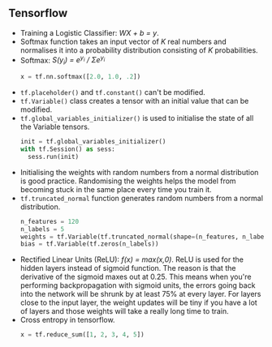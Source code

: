 ## Tensorflow
- Training a Logistic Classifier: *WX + b = y*.
- Softmax function takes an input vector of *K* real numbers and normalises it into a probability distribution consisting of *K* probabilities.
- Softmax: *S(y<sub>i</sub>) = e<sup>y<sub>i</sub></sup> / Σe<sup>y<sub>i</sub></sup>*
  ```python
  x = tf.nn.softmax([2.0, 1.0, .2])
  ```
- `tf.placeholder()` and `tf.constant()` can't be modified.
- `tf.Variable()` class creates a tensor with an initial value that can be modified.
- `tf.global_variables_initializer()` is used to initialise the state of all the Variable tensors.
  ```python
  init = tf.global_variables_initializer()
  with tf.Session() as sess:
    sess.run(init)
  ```
- Initialising the weights with random numbers from a normal distribution is good practice. Randomising the weights helps the model from becoming stuck in the same place every time you train it.
- `tf.truncated_normal` function generates random numbers from a normal distribution.
  ```python
  n_features = 120
  n_labels = 5
  weights = tf.Variable(tf.truncated_normal(shape=(n_features, n_labels)))
  bias = tf.Variable(tf.zeros(n_labels))
  ```
- Rectified Linear Units (ReLU): *f(x) = max(x,0)*. ReLU is used for the hidden layers instead of sigmoid function. The reason is that the derivative of the sigmoid maxes out at 0.25. This means when you're performing backpropagation with sigmoid units, the errors going back into the network will be shrunk by at least 75% at every layer. For layers close to the input layer, the weight updates will be tiny if you have a lot of layers and those weights will take a really long time to train.
- Cross entropy in tensorflow.
  ```python
  x = tf.reduce_sum([1, 2, 3, 4, 5])
  ```
